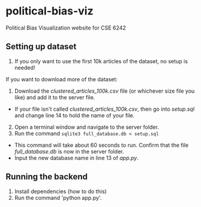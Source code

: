# political-bias-viz
Political Bias Visualization website for CSE 6242

## Setting up dataset
1. If you only want to use the first 10k articles of the dataset, no setup is needed!

If you want to download more of the dataset:

1. Download the *clustered_articles_100k.csv* file (or whichever size file you like) and add it to the server file.
* If your file isn't called *clustered_articles_100k.csv*, then go into *setup.sql* and change line 14 to hold the name of your file.
2. Open a terminal window and navigate to the server folder.
3. Run the command `sqlite3 full_database.db < setup.sql`
* This command will take about 60 seconds to run. Confirm that the file *full_database.db* is now in the server folder.
* Input the new database name in line 13 of *app.py*.

## Running the backend
1. Install dependencies (how to do this)
2. Run the command 'python app.py'.
